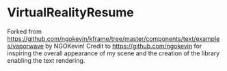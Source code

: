 # VirtualRealityResume

Forked from https://github.com/ngokevin/kframe/tree/master/components/text/examples/vaporwave by NGOKevin!
Credit to https://github.com/ngokevin for inspiring the overall appearance of my scene and the creation of the library enabling the text rendering.
